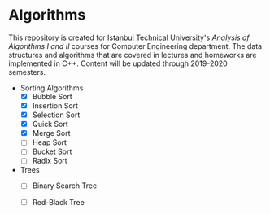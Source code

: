 # Algorithms

This repository is created for [Istanbul Technical University](http://global.itu.edu.tr/)'s _Analysis of Algorithms I and II_ courses for Computer Engineering department.
The data structures and algorithms that are covered in lectures and homeworks are implemented in C++.
Content will be updated through 2019-2020 semesters.

- Sorting Algorithms
  - [x] Bubble Sort
  - [x] Insertion Sort
  - [x] Selection Sort
  - [x] Quick Sort
  - [x] Merge Sort
  - [ ] Heap Sort
  - [ ] Bucket Sort
  - [ ] Radix Sort
  
- Trees
  - [ ] Binary Search Tree
  - [ ] Red-Black Tree

